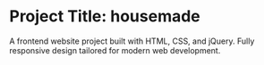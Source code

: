 ﻿# Project Title: housemade
A frontend website project built with HTML, CSS, and jQuery. Fully responsive design tailored for modern web development.

